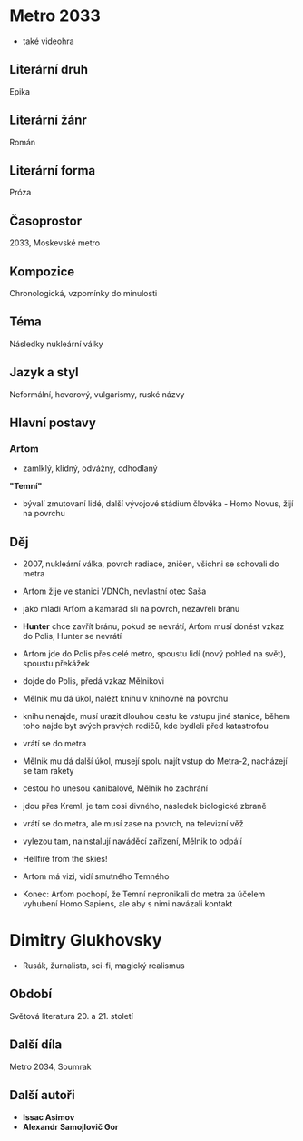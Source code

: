 # Metro 2033
 - také videohra

## Literární druh
Epika
## Literární žánr
Román
## Literární forma
Próza
## Časoprostor
2033, Moskevské metro
## Kompozice
Chronologická, vzpomínky do minulosti
## Téma
Následky nukleární války
## Jazyk a styl
Neformální, hovorový, vulgarismy, ruské názvy
## Hlavní postavy
### Arťom
 - zamlklý, klidný, odvážný, odhodlaný

**"Temní"**
 - bývalí zmutovaní lidé, další vývojové stádium člověka - Homo Novus, žijí na povrchu
## Děj
 - 2007, nukleární válka, povrch radiace, zničen, všichni se schovali do metra
 - Arťom žije ve stanici VDNCh, nevlastní otec Saša
 - jako mladí Arťom a kamarád šli na povrch, nezavřeli bránu
 - **Hunter** chce zavřít bránu, pokud se nevrátí, Arťom musí donést vzkaz do Polis, Hunter se nevrátí
 - Arťom jde do Polis přes celé metro, spoustu lidí (nový pohled na svět), spoustu překážek
 - dojde do Polis, předá vzkaz Mělnikovi
 - Mělnik mu dá úkol, nalézt knihu v knihovně na povrchu
 - knihu nenajde, musí urazit dlouhou cestu ke vstupu jiné stanice, během toho najde byt svých pravých rodičů, kde bydleli před katastrofou
 - vrátí se do metra
 - Mělnik mu dá další úkol, musejí spolu najít vstup do Metra-2, nacházejí se tam rakety
 - cestou ho unesou kanibalové, Mělnik ho zachrání
 - jdou přes Kreml, je tam cosi divného, následek biologické zbraně
 - vrátí se do metra, ale musí zase na povrch, na televizní věž
 - vylezou tam, nainstalují naváděcí zařízení, Mělnik to odpálí
 - Hellfire from the skies!
 - Arťom má vizi, vidí smutného Temného

 - Konec: Arťom pochopí, že Temní nepronikali do metra za účelem vyhubení Homo Sapiens, ale aby s nimi navázali kontakt

# Dimitry Glukhovsky
 - Rusák, žurnalista, sci-fi, magický realismus
## Období
Světová literatura 20. a 21. století
## Další díla
Metro 2034, Soumrak
## Další autoři
- **Issac Asimov**
- **Alexandr Samojlovič Gor**